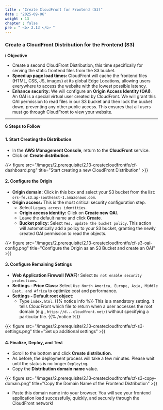 ```yaml
---
title : "Create CloudFront for Frontend (S3)"
date : "2025-09-06"
weight : 13
chapter : false
pre : " <b> 2.13 </b> "
---
```


### Create a CloudFront Distribution for the Frontend (S3)

ℹ️ **Objective**

*   Create a second CloudFront Distribution, this time specifically for serving the static frontend files from the S3 bucket.
*   **Speed up page load times:** CloudFront will cache the frontend files (HTML, CSS, JS, images) at its global Edge Locations, allowing users everywhere to access the website with the lowest possible latency.
*   **Enhance security:** We will configure an **Origin Access Identity (OAI)**. An OAI is a special virtual user created by CloudFront. We will grant this OAI permission to read files in our S3 bucket and then lock the bucket down, preventing any other public access. This ensures that all users must go through CloudFront to view your website.

---

🔒 **Steps to Follow**

#### **1. Start Creating the Distribution**

*   In the **AWS Management Console**, return to the **CloudFront** service.
*   Click on **Create distribution**.

{{< figure src="/images/2.prerequisite/2.13-createcloudfrontfe/cf-dashboard.png" title="Start creating a new CloudFront Distribution" >}}

#### **2. Configure the Origin**

*   **Origin domain:** Click in this box and select your S3 bucket from the list: `ors-fe.s3.ap-southeast-1.amazonaws.com`.
*   **Origin access:** This is the most critical security configuration step.
    *   Select `Legacy access identities`.
    *   **Origin access identity:** Click on **Create new OAI**.
    *   Leave the default name and click **Create**.
    *   **Bucket policy:** Select `Yes, update the bucket policy`. This action will automatically add a policy to your S3 bucket, granting the newly created OAI permission to read the objects.

{{< figure src="/images/2.prerequisite/2.13-createcloudfrontfe/cf-s3-oai-config.png" title="Configure the Origin as an S3 Bucket and create an OAI" >}}

#### **3. Configure Remaining Settings**

*   **Web Application Firewall (WAF):** Select `Do not enable security protections`.
*   **Settings - Price Class:** Select `Use North America, Europe, Asia, Middle East, and Africa` to optimize cost and performance.
*   **Settings - Default root object:**
    *   Type `index.html`.
    {{% notice info %}}
    This is a mandatory setting. It tells CloudFront which file to return when a user accesses the root domain (e.g., `https://d...cloudfront.net/`) without specifying a particular file.
    {{% /notice %}}

{{< figure src="/images/2.prerequisite/2.13-createcloudfrontfe/cf-s3-settings.png" title="Set up additional settings" >}}

#### **4. Finalize, Deploy, and Test**

*   Scroll to the bottom and click **Create distribution**.
*   As before, the deployment process will take a few minutes. Please wait until the status is no longer `Deploying`.
*   Copy the **Distribution domain name** value.

{{< figure src="/images/2.prerequisite/2.13-createcloudfrontfe/cf-s3-copy-domain.png" title="Copy the Domain Name of the Frontend Distribution" >}}

*   Paste this domain name into your browser. You will see your frontend application load successfully, quickly, and securely through the CloudFront network!